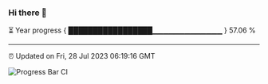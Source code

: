 ### Hi there 👋

⏳ Year progress { █████████████████▁▁▁▁▁▁▁▁▁▁▁▁▁ } 57.06 %

---

⏰ Updated on Fri, 28 Jul 2023 06:19:16 GMT

![Progress Bar CI](https://github.com/liununu/liununu/workflows/Progress%20Bar%20CI/badge.svg)
